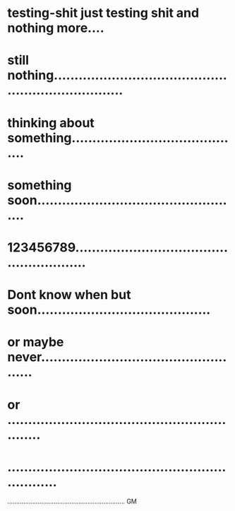 # testing-shit just testing shit and  nothing more....
# still nothing......................................................................
# thinking about something..........................................
# something soon..................................................
# 123456789........................................................
# Dont know when but soon..........................................
# or maybe never...................................................
# or .............................................................
# .................................................................
..................................................................
GM
